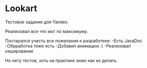 # Lookart

Тестовое задание для Yandex.

Реализовал все что мог по максимуму.

Постарался учесть все пожелания к разработеке:
-Есть JavaDoc
-Обрработка тоже есть
-Добавил анимацию :)
-Реализовал кэширование


Но нету тестов, хоть на практике знаю как их делать.
